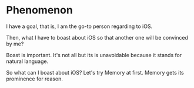# Phenomenon

I have a goal, that is, I am the go-to person regarding to iOS.

Then, what I have to boast about iOS so that another one will be convinced by me?

Boast is important. It's not all but its is unavoidable because it stands for natural language.

So what can I boast about iOS? Let's try Memory at first. Memory gets its prominence for reason.

